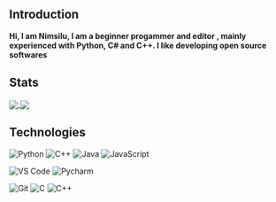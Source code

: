 ## Introduction
**Hi, I am Nimsilu, I am a beginner progammer and editor , mainly experienced with Python, C# and C++. I like developing open source softwares**

## Stats

<a href="https://github.com/codingforhelp/CODER">
  <img align="center" src="https://github-readme-stats.vercel.app/api?username=codingforhelp&show_icons=true&include_all_commits=false&line_height=33&theme=algolia" />
</a>
<a href="https://coderstats.net/github/#codingforhelp">
  <img align="center" src="https://github-readme-stats.vercel.app/api/top-langs/?username=codingforhelp&hide=ruby&theme=algolia" />
</a>

## Technologies

![Python](https://img.shields.io/badge/-Python-3776AB?logo=python&logoColor=ffffff)
![C++](https://img.shields.io/badge/-C++-00599C?logo=c%2b%2b&logoColor=ffffff)
![Java](https://img.shields.io/badge/-Java-007396?logo=Java&logoColor=000000)
![JavaScript](https://img.shields.io/badge/-JavaScript-F7DF1E?&logo=javascript&logoColor=000000)

![VS Code](https://img.shields.io/badge/VSCode-%23107ACC?logo=Visual-studio-code)
![Pycharm](https://img.shields.io/badge/PyCharm-yellow?logo=PyCharm)

![Git](https://img.shields.io/badge/-Git-%23F05032?logo=git&logoColor=%23ffffff)
![C](https://img.shields.io/badge/-C-%23F05032?logo=C&logoColor=%23FFE633)
![C++](https://img.shields.io/badge/C++-Yello?logo=C++)

